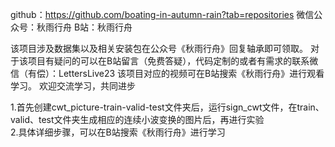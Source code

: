 github：https://github.com/boating-in-autumn-rain?tab=repositories
微信公众号：秋雨行舟
B站：秋雨行舟

该项目涉及数据集以及相关安装包在公众号《秋雨行舟》回复轴承即可领取。
对于该项目有疑问的可以在B站留言（免费答疑），代码定制的或者有需求的联系微信（有偿）：LettersLive23
该项目对应的视频可在B站搜索《秋雨行舟》进行观看学习。
欢迎交流学习，共同进步



1.首先创建cwt_picture-train-valid-test文件夹后，运行sign_cwt文件，在train、valid、test文件夹生成相应的连续小波变换的图片后，再进行实验  
2.具体详细步骤，可以在B站搜索《秋雨行舟》进行学习

